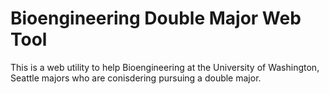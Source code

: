 # Bioengineering Double Major Web Tool
This is a web utility to help Bioengineering at the University of Washington, Seattle majors who are conisdering pursuing a double major.  
